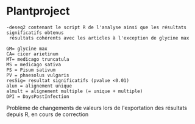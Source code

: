 # Plantproject

    -deseq2 contenant le script R de l'analyse ainsi que les résultats significatifs obtenus
     résultats cohérents avec les articles à l'exception de glycine max
     
    GM= glycine max
    CA= cicer arietinum
    MT= medicago truncatula
    MS = medicago sativa
    PS = Pisum sativum
    PV = phaesolus vulgaris 
    resSig= resultat significatifs (pvalue <0.01)
    alun = alignement unique
    almult = alignement multiple (= unique + multiple)
    DPI = DaysPostInfection

Problème de changements de valeurs lors de l'exportation des résultats depuis R, en cours de correction
